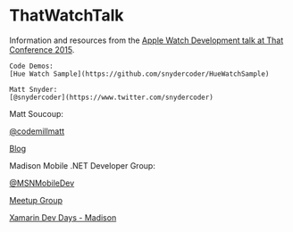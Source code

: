 # ThatWatchTalk
Information and resources from the [Apple Watch Development talk at That Conference 2015](https://www.thatconference.com/Sessions/Session/7059).

```
Code Demos:
[Hue Watch Sample](https://github.com/snydercoder/HueWatchSample)
```

```
Matt Snyder:
[@snydercoder](https://www.twitter.com/snydercoder)
```

Matt Soucoup:

[@codemillmatt](https://www.twitter.com/codemillmatt)

[Blog](http://codemilltech.com)

Madison Mobile .NET Developer Group:

[@MSNMobileDev](https://www.twitter.com/msnmobiledev)

[Meetup Group](http://www.meetup.com/Madison-Mobile-NET-Developers-Group/)


[Xamarin Dev Days - Madison](https://ti.to/xamarin/dev-days-madison)


